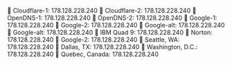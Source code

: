 💩 Cloudflare-1: 178.128.228.240
💩 Cloudflare-2: 178.128.228.240
💩 OpenDNS-1: 178.128.228.240
💩 OpenDNS-2: 178.128.228.240
💩 Google-1: 178.128.228.240
💩 Google-2: 178.128.228.240
💩 Google-alt: 178.128.228.240
💩 Google-alt: 178.128.228.240
💩 IBM Quad 9: 178.128.228.240
💩 Norton: 178.128.228.240
💩 Google-2: 178.128.228.240
💩 Seattle, WA: 178.128.228.240
💩 Dallas, TX: 178.128.228.240
💩 Washington, D.C.: 178.128.228.240
💩 Quebec, Canada: 178.128.228.240
